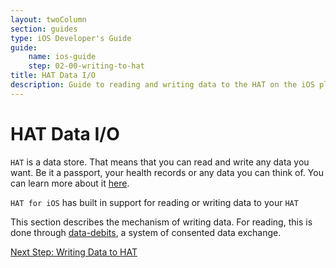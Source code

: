 ```yaml
---
layout: twoColumn
section: guides
type: iOS Developer's Guide
guide: 
    name: ios-guide
    step: 02-00-writing-to-hat
title: HAT Data I/O
description: Guide to reading and writing data to the HAT on the iOS platform
---
```

# HAT Data I/O

`HAT` is a data store. That means that you can read and write any data you want. Be it a passport, your health records or any data you can think of. You can learn more about it [here](https://developers.hubofallthings.com/guides/raw_data_io/).

`HAT for iOS` has built in support for reading or writing data to your `HAT`

This section describes the mechanism of writing data. For reading, this is done through <a href="03-00-data-debits.html">data-debits</a>, a system of consented data exchange.

<nav class="pager-nav">
<a href="" style="display:none;"></a>
<a href="02-01-write-data.html">Next Step: Writing Data to HAT</a>
</nav>